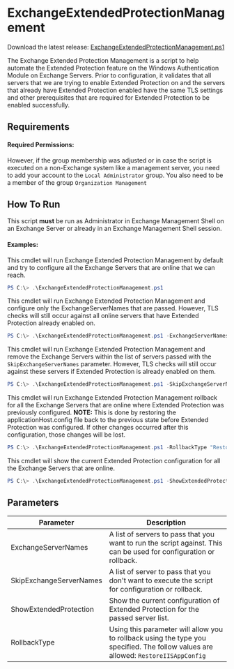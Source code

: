 # ExchangeExtendedProtectionManagement

Download the latest release: [ExchangeExtendedProtectionManagement.ps1](https://github.com/microsoft/CSS-Exchange/releases/latest/download/ExchangeExtendedProtectionManagement.ps1)

The Exchange Extended Protection Management is a script to help automate the Extended Protection feature on the Windows Authentication Module on Exchange Servers. Prior to configuration, it validates that all servers that we are trying to enable Extended Protection on and the servers that already have Extended Protection enabled have the same TLS settings and other prerequisites that are required for Extended Protection to be enabled successfully.

## Requirements
#### Required Permissions:
However, if the group membership was adjusted or in case the script is executed on a non-Exchange system like a management server, you need to add your account to the `Local Administrator` group. You also need to be a member of the group `Organization Management`


## How To Run
This script **must** be run as Administrator in Exchange Management Shell on an Exchange Server or already in an Exchange Management Shell session.

#### Examples:

This cmdlet will run Exchange Extended Protection Management by default and try to configure all the Exchange Servers that are online that we can reach.

```powershell
PS C:\> .\ExchangeExtendedProtectionManagement.ps1
```

This cmdlet will run Exchange Extended Protection Management and configure only the ExchangeServerNames that are passed. However, TLS checks will still occur against all online servers that have Extended Protection already enabled on.

```powershell
PS C:\> .\ExchangeExtendedProtectionManagement.ps1 -ExchangeServerNames <Array_of_Server_Names>
```

This cmdlet will run Exchange Extended Protection Management and remove the Exchange Servers within the list of servers passed with the `SkipExchangeServerNames` parameter. However, TLS checks will still occur against these servers if Extended Protection is already enabled on them.

```powershell
PS C:\> .\ExchangeExtendedProtectionManagement.ps1 -SkipExchangeServerNames <Array_of_Server_Names>
```

This cmdlet will run Exchange Extended Protection Management rollback for all the Exchange Servers that are online where Extended Protection was previously configured. **NOTE:** This is done by restoring the applicationHost.config file back to the previous state before Extended Protection was configured. If other changes occurred after this configuration, those changes will be lost.

```powershell
PS C:\> .\ExchangeExtendedProtectionManagement.ps1 -RollbackType "RestoreIISAppConfig"
```

This cmdlet will show the current Extended Protection configuration for all the Exchange Servers that are online.

```powershell
PS C:\> .\ExchangeExtendedProtectionManagement.ps1 -ShowExtendedProtection
```

## Parameters

Parameter | Description
----------|------------
ExchangeServerNames | A list of servers to pass that you want to run the script against. This can be used for configuration or rollback.
SkipExchangeServerNames | A list of server to pass that you don't want to execute the script for configuration or rollback.
ShowExtendedProtection | Show the current configuration of Extended Protection for the passed server list.
RollbackType | Using this parameter will allow you to rollback using the type you specified. The follow values are allowed: `RestoreIISAppConfig`
